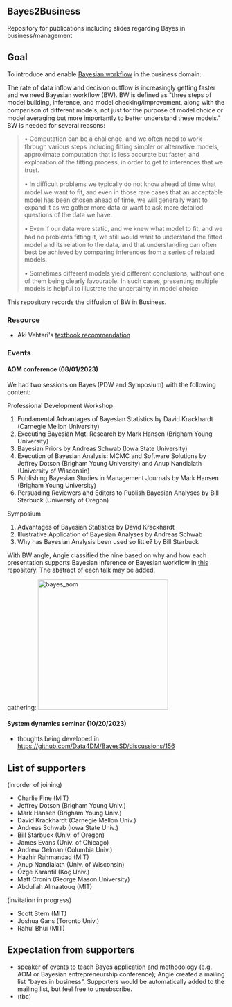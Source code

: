 ## Bayes2Business
Repository for publications including slides regarding Bayes in business/management

## Goal
To introduce and enable [Bayesian workflow](http://www.stat.columbia.edu/~gelman/research/unpublished/Bayesian_Workflow_article.pdf) in the business domain. 

The rate of data inflow and decision outflow is increasingly getting faster and we need Bayesian workflow (BW). BW is defined as "three steps of model building, inference, and model checking/improvement, along with the comparison of diﬀerent models, not just for the purpose of model choice or model averaging but more importantly to better understand these models." BW is needed for several reasons:

> • Computation can be a challenge, and we often need to work through various steps including ﬁtting simpler or alternative models, approximate computation that is less accurate but faster, and exploration of the ﬁtting process, in order to get to inferences that we trust.
> 
> • In diﬃcult problems we typically do not know ahead of time what model we want to ﬁt, and even in those rare cases that an acceptable model has been chosen ahead of time, we will generally want to expand it as we gather more data or want to ask more detailed questions of the data we have.
> 
> • Even if our data were static, and we knew what model to ﬁt, and we had no problems ﬁtting it, we still would want to understand the ﬁtted model and its relation to the data, and that understanding can often best be achieved by comparing inferences from a series of related models.
> 
> • Sometimes diﬀerent models yield diﬀerent conclusions, without one of them being clearly favourable. In such cases, presenting multiple models is helpful to illustrate the uncertainty in model choice.

This repository records the diffusion of BW in Business. 

### Resource
- Aki Vehtari's [textbook recommendation](https://statmodeling.stat.columbia.edu/2018/05/14/aki_books/?fbclid=IwAR3RCtjqrVv0PODWGl6BaTllTRroVB5SLtkSakCgcSYewgrIVr4JCiMUyuk)

### Events
#### AOM conference (08/01/2023)
We had two sessions on Bayes (PDW and Symposium) with the following content:

Professional Development Workshop
1. Fundamental Advantages of Bayesian Statistics by David Krackhardt (Carnegie Mellon University)
2. Executing Bayesian Mgt. Research by Mark Hansen (Brigham Young University)
3. Bayesian Priors by Andreas Schwab (Iowa State University)
4. Execution of Bayesian Analysis: MCMC and Software Solutions by Jeffrey Dotson (Brigham Young University) and Anup Nandialath (University of Wisconsin)
5. Publishing Bayesian Studies in Management Journals by Mark Hansen (Brigham Young University)
6. Persuading Reviewers and Editors to Publish Bayesian Analyses by Bill Starbuck (University of Oregon)

Symposium
1. Advantages of Bayesian Statistics by David Krackhardt
2. Illustrative Application of Bayesian Analyses by Andreas Schwab
3. Why has Bayesian Analysis been used so little? by Bill Starbuck

With BW angle, Angie classified the nine based on why and how each presentation supports Bayesian Inference or Bayesian workflow in [this](https://github.com/Data4DM/Bayes2Business/tree/main/slide) repository. The abstract of each talk may be added.

gathering: <img width="300" alt="bayes_aom" src="https://github.com/Data4DM/Bayes2Business/assets/30194633/ad89475d-6f7f-4de1-adda-f44faa1eb333">

#### System dynamics seminar (10/20/2023)
- thoughts being developed in https://github.com/Data4DM/BayesSD/discussions/156

## List of supporters
(in order of joining)
- Charlie Fine (MIT)
- Jeffrey Dotson (Brigham Young Univ.)
- Mark Hansen (Brigham Young Univ.)
- David Krackhardt (Carnegie Mellon Univ.)
- Andreas Schwab (Iowa State Univ.)
- Bill Starbuck (Univ. of Oregon)
- James Evans (Univ. of Chicago)
- Andrew Gelman (Columbia Univ.)
- Hazhir Rahmandad (MIT)
- Anup Nandialath (Univ. of Wisconsin)
- Özge Karanfil (Koç Univ.)
- Matt Cronin (George Mason University)
- Abdullah Almaatouq (MIT)

(invitation in progress)
- Scott Stern (MIT)
- Joshua Gans (Toronto Univ.)
- Rahul Bhui (MIT)

## Expectation from supporters
- speaker of events to teach Bayes application and methodology (e.g. AOM or Bayesian entrepreneurship conference); Angie created a mailing list "bayes in business". Supporters would be automatically added to the mailing list, but feel free to unsubscribe.
- (tbc)
